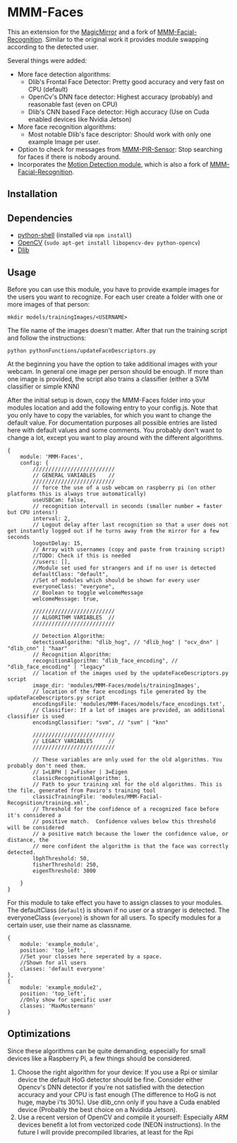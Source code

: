 # MMM-Faces
This an extension for the [MagicMirror](https://github.com/MichMich/MagicMirror) and a fork of [MMM-Facial-Recognition](https://github.com/paviro/MMM-Facial-Recognition). Similar to the original work it provides module swapping according to the detected user.

Several things were added:

- More face detection algorithms:
    - Dlib's Frontal Face Detector: Pretty good accuracy and very fast on CPU (default)
    - OpenCv's DNN face detector: Highest accuracy (probably) and reasonable fast (even on CPU)
    - Dlib's CNN based Face detector: High accuracy (Use on Cuda enabled devices like Nvidia Jetson)
- More face recognition algorithms:
    - Most notable Dlib's face descriptor: Should work with only one example Image per user.
- Option to check for messages from [MMM-PIR-Sensor](https://github.com/paviro/MMM-PIR-Sensor): Stop searching for faces if there is nobody around.
- Incorporates the [Motion Detection module](https://github.com/dmcinnes/MMM-Motion-Detection), which is also a fork of [MMM-Facial-Recognition](https://github.com/paviro/MMM-Facial-Recognition).

## Installation


## Dependencies
- [python-shell](https://www.npmjs.com/package/python-shell) (installed via `npm install`)
- [OpenCV](http://www.opencv.org) (`sudo apt-get install libopencv-dev python-opencv`)
- [Dlib](http://www.dlib.net/)



## Usage
Before you can use this module, you have to provide example images for the users you want to recognize. For each user create a folder with one or more images of that person:

```
mkdir models/trainingImages/<USERNAME>

```

The file name of the images doesn't matter. 
After that run the training script and follow the instructions:

```
python pythonFunctions/updateFaceDescriptors.py

```
At the beginning you have the option to take additional images with your webcam. 
In general one image per person should be enough. If more than one image is provided, the script also trains a classifier (either a SVM classifier or simple KNN)

After the initial setup is down, copy the MMM-Faces folder into your modules location and add the following entry to your config.js.
Note that you only have to copy the variables, for which you want to change the default value. For documentation purposes all possible entries are listed here with default values and some comments. You probably don't want to change a lot, except you want to play around with the different algorithms.

```
{
	module: 'MMM-Faces',
	config: {
        //////////////////////////
		// GENERAL VARIABLES    //
		//////////////////////////
		// force the use of a usb webcam on raspberry pi (on other platforms this is always true automatically)
		useUSBCam: false,
		// recognition intervall in seconds (smaller number = faster but CPU intens!)
		interval: 2,
		// Logout delay after last recognition so that a user does not get instantly logged out if he turns away from the mirror for a few seconds
		logoutDelay: 15,
		// Array with usernames (copy and paste from training script)
		//TODO: Check if this is needed 
		//users: [],
		//Module set used for strangers and if no user is detected
		defaultClass: "default",
		//Set of modules which should be shown for every user
		everyoneClass: "everyone",
		// Boolean to toggle welcomeMessage
		welcomeMessage: true,
		
		//////////////////////////
		// ALGORITHM VARIABLES  //
		//////////////////////////
        
        // Detection Algorithm:
        detectionAlgorithm: "dlib_hog", // "dlib_hog" | "ocv_dnn" | "dlib_cnn" | "haar"
		// Recognition Algorithm:
		recognitionAlgorithm: "dlib_face_encoding", // "dlib_face_encoding" | "legacy"
		// location of the images used by the updateFaceDescriptors.py script
		image_dir: 'modules/MMM-Faces/models/trainingImages',
		// location of the face encodings file generated by the updateFaceDescriptors.py script
		encodingsFile: 'modules/MMM-Faces/models/face_encodings.txt',
		// Classifier: If a lot of images are provided, an additional classifier is used
		encodingClassifier: "svm", // "svm" | "knn"
		
		//////////////////////////
		// LEGACY VARIABLES     //
		//////////////////////////
		
		// These variables are only used for the old algorithms. You probably don't need them.
		// 1=LBPH | 2=Fisher | 3=Eigen
		classicRecognitionAlgorithm: 1,
		// Path to your training xml for the old algorithms. This is the file, generated from Paviro's training tool
		classicTrainingFile: 'modules/MMM-Facial-Recognition/training.xml',
		// Threshold for the confidence of a recognized face before it's considered a
		// positive match.  Confidence values below this threshold will be considered
		// a positive match because the lower the confidence value, or distance, the
		// more confident the algorithm is that the face was correctly detected.
		lbphThreshold: 50,
		fisherThreshold: 250,
		eigenThreshold: 3000
		
	}
}
```

For this module to take effect you have to assign classes to your modules. The defaultClass (`default`) is shown if no user or a stranger is detected. The everyoneClass (`everyone`) is shown for all users. To specify modules for a certain user, use their name as classname.

```
{
	module: 'example_module',
	position: 'top_left',
	//Set your classes here seperated by a space.
	//Shown for all users
	classes: 'default everyone'
},
{
	module: 'example_module2',
	position: 'top_left',
	//Only show for specific user
	classes: 'MaxMustermann'
}
```
## Optimizations
Since these algorithms can be quite demanding, especially for small devices like a Raspberry Pi, a few things should be considered.

1. Choose the right algorithm for your device: If you use a Rpi or similar device the default HoG detector should be fine. Consider either Opencv's DNN detector if you're not satisfied with the detection accuracy and your CPU is fast enough (The difference to HoG is not huge, maybe i'ts 30%). Use dlib_cnn only if you have a Cuda enabled device (Probably the best choice on a Nvidida Jetson).
2. Use a recent version of OpenCV and compile it yourself: Especially ARM devices benefit a lot from vectorized code (NEON instructions). In the future I will provide precompiled libraries, at least for the Rpi 



